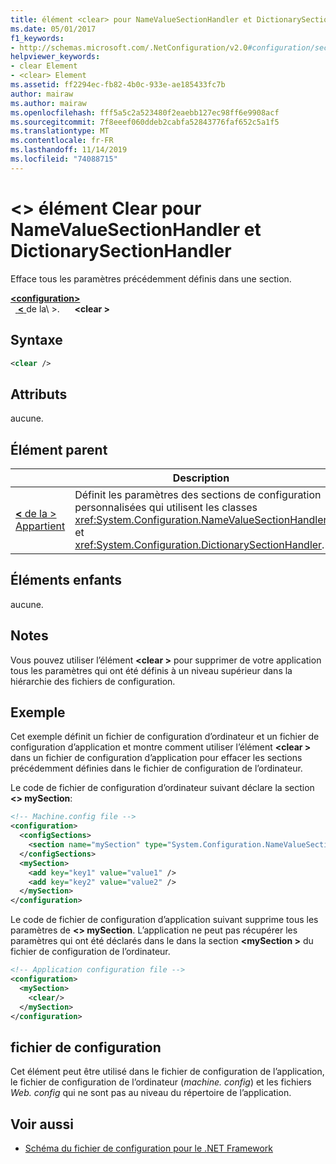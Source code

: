```yaml
---
title: élément <clear> pour NameValueSectionHandler et DictionarySectionHandler
ms.date: 05/01/2017
f1_keywords:
- http://schemas.microsoft.com/.NetConfiguration/v2.0#configuration/sectionName/clear
helpviewer_keywords:
- clear Element
- <clear> Element
ms.assetid: ff2294ec-fb82-4b0c-933e-ae185433fc7b
author: mairaw
ms.author: mairaw
ms.openlocfilehash: fff5a5c2a523480f2eaebb127ec98ff6e9908acf
ms.sourcegitcommit: 7f8eeef060ddeb2cabfa52843776faf652c5a1f5
ms.translationtype: MT
ms.contentlocale: fr-FR
ms.lasthandoff: 11/14/2019
ms.locfileid: "74088715"
---
```

# <a name="clear-element-for-namevaluesectionhandler-and-dictionarysectionhandler"></a>\<> élément Clear pour NameValueSectionHandler et DictionarySectionHandler

Efface tous les paramètres précédemment définis dans une section.

[ **\<configuration>** ](configuration-element.md)\
&nbsp;&nbsp;[ **\<** ](custom-element-2.md) de la\ >.
&nbsp;&nbsp;&nbsp;&nbsp; **\<clear >**

## <a name="syntax"></a>Syntaxe

```xml
<clear />
```

## <a name="attributes"></a>Attributs

aucune.

## <a name="parent-element"></a>Élément parent

|     | Description |
| --- | ------------|
| [ **\<** de la > Appartient](custom-element-2.md) | Définit les paramètres des sections de configuration personnalisées qui utilisent les classes <xref:System.Configuration.NameValueSectionHandler> et <xref:System.Configuration.DictionarySectionHandler>. |

## <a name="child-elements"></a>Éléments enfants

aucune.

## <a name="remarks"></a>Notes

Vous pouvez utiliser l’élément **\<clear >** pour supprimer de votre application tous les paramètres qui ont été définis à un niveau supérieur dans la hiérarchie des fichiers de configuration.

## <a name="example"></a>Exemple

Cet exemple définit un fichier de configuration d’ordinateur et un fichier de configuration d’application et montre comment utiliser l’élément **\<clear >** dans un fichier de configuration d’application pour effacer les sections précédemment définies dans le fichier de configuration de l’ordinateur.

Le code de fichier de configuration d’ordinateur suivant déclare la section **\<> mySection**:

```xml
<!-- Machine.config file -->
<configuration>
  <configSections>
    <section name="mySection" type="System.Configuration.NameValueSectionHandler,System" />
  </configSections>
  <mySection>
    <add key="key1" value="value1" />
    <add key="key2" value="value2" />
  </mySection>
</configuration>
```

Le code de fichier de configuration d’application suivant supprime tous les paramètres de **\<> mySection**. L’application ne peut pas récupérer les paramètres qui ont été déclarés dans le dans la section **\<mySection >** du fichier de configuration de l’ordinateur.

```xml
<!-- Application configuration file -->
<configuration>
  <mySection>
    <clear/>
  </mySection>
</configuration>
```

## <a name="configuration-file"></a>fichier de configuration

Cet élément peut être utilisé dans le fichier de configuration de l’application, le fichier de configuration de l’ordinateur (*machine. config*) et les fichiers *Web. config* qui ne sont pas au niveau du répertoire de l’application.

## <a name="see-also"></a>Voir aussi

- [Schéma du fichier de configuration pour le .NET Framework](index.md)
